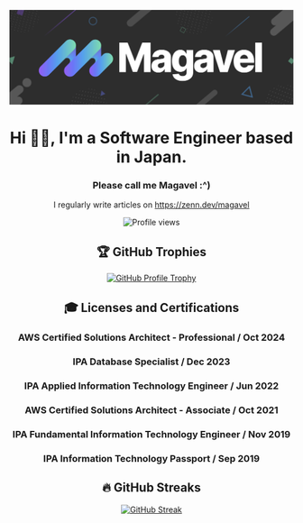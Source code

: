 ![logo](images/logo.png)
<div align="center">

# Hi 👋🏻, I'm a Software Engineer based in Japan.

### Please call me Magavel :^)

I regularly write articles on https://zenn.dev/magavel

![Profile views](https://komarev.com/ghpvc/?username=y-magavel&label=Profile%20views&color=0e75b6&style=flat)

## 🏆 GitHub Trophies

[![GitHub Profile Trophy](https://github-profile-trophy.vercel.app/?username=y-magavel&column=7&margin-w=5&theme=onedark)](https://github.com/ryo-ma/github-profile-trophy)

<!-- ## 😍 Interest and Likes -->

## 🎓 Licenses and Certifications

### AWS Certified Solutions Architect - Professional / Oct 2024
### IPA Database Specialist / Dec 2023
### IPA Applied Information Technology Engineer / Jun 2022
### AWS Certified Solutions Architect - Associate / Oct 2021
### IPA Fundamental Information Technology Engineer / Nov 2019
### IPA Information Technology Passport / Sep 2019

<!--
## 📊 GitHub Stats

[![GitHub Readme Stats](https://github-readme-stats.vercel.app/api?username=y-magavel&show_icons=true&theme=onedark)](https://github.com/anuraghazra/github-readme-stats)
-->

## 🔥 GitHub Streaks

[![GitHub Streak](http://github-readme-streak-stats.herokuapp.com?user=y-magavel&theme=onedark&date_format=%5BY.%5Dn.j)](https://git.io/streak-stats)

</div>
